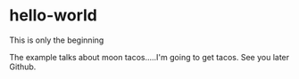 hello-world
===========

This is only the beginning

The example talks about moon tacos.....I'm going to get tacos. See you later Github.
